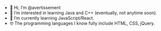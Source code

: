 - 👋 Hi, I’m @avertissement
- 👀 I’m interested in learning Java and C++ (eventually, not anytime soon).
- 🌱 I’m currently learning JavaScript/React.
- 🤓 The programming languages I know fully include HTML, CSS, jQuery.

